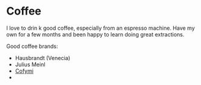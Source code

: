 # Coffee

I love to drin k good coffee, especially from an espresso machine. Have my own for a few months and been happy to learn doing great extractions.

Good coffee brands:

- Hausbrandt (Venecia)
- Julius Meinl
- [Cofymi](https://cofymi.com)
- 